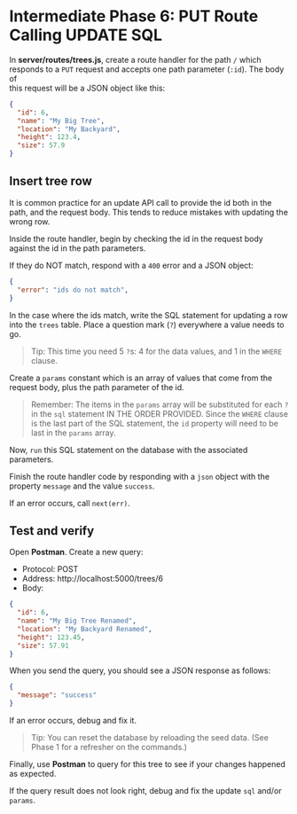 # Intermediate Phase 6: PUT Route Calling UPDATE SQL

In __server/routes/trees.js__, create a route handler for the path `/` which  
responds to a `PUT` request and accepts one path parameter (`:id`). The body of  
this request will be a JSON object like this:

```json
{
  "id": 6,
  "name": "My Big Tree",
  "location": "My Backyard",
  "height": 123.4,
  "size": 57.9
}
```

## Insert tree row

It is common practice for an update API call to provide the id both in the path,
and the request body. This tends to reduce mistakes with updating the wrong row.

Inside the route handler, begin by checking the id in the request body against
the id in the path parameters.

If they do NOT match, respond with a `400` error and a JSON object:

```json
{
  "error": "ids do not match",
}
```

In the case where the ids match, write the SQL statement for updating a row into
the `trees` table. Place a question mark (`?`) everywhere a value needs to go.

> Tip: This time you need 5 `?`s: 4 for the data values, and 1 in the `WHERE`
> clause.

Create a `params` constant which is an array of values that come from the
request body, plus the path parameter of the id.

> Remember: The items in the `params` array will be substituted for each `?` in
> the `sql` statement IN THE ORDER PROVIDED. Since the `WHERE` clause is the
> last part of the SQL statement, the `id` property will need to be last in the
> `params` array.
 
Now, `run` this SQL statement on the database with the associated parameters.

Finish the route handler code by responding with a `json` object with the
property `message` and the value `success`.

If an error occurs, call `next(err)`.

## Test and verify

Open **Postman**. Create a new query:

* Protocol: POST
* Address: http://localhost:5000/trees/6
* Body:

```json
{
  "id": 6,
  "name": "My Big Tree Renamed",
  "location": "My Backyard Renamed",
  "height": 123.45,
  "size": 57.91
}
```

When you send the query, you should see a JSON response as follows:

```json
{
  "message": "success"
}
```

If an error occurs, debug and fix it.

> Tip: You can reset the database by reloading the seed data. (See Phase 1 for
> a refresher on the commands.)

Finally, use **Postman** to query for this tree to see if your changes happened
as expected.

If the query result does not look right, debug and fix the update `sql` and/or
`params`.
